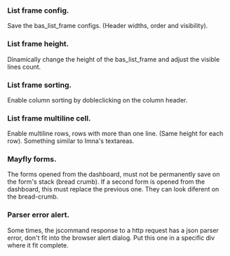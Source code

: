 ### List frame config. 
Save the bas_list_frame configs. (Header widths, order and visibility).

### List frame height.
Dinamically change the height of the bas_list_frame and adjust the visible lines count. 

### List frame sorting.
Enable column sorting by dobleclicking on the column header.

### List frame multiline cell.
Enable multiline rows, rows with more than one line. (Same height for each row).
Something similar to Imna's textareas. 

### Mayfly forms. 
The forms opened from the dashboard, must not be permanently save on the form's stack (bread crumb). 
If a second form is opened from the dashboard, this must replace the previous one. 
They can look diferent on the bread-crumb. 

### Parser error alert.
Some times, the jscommand response to a http request has a json parser error, don't fit into the browser alert dialog. 
Put this one in a specific div where it fit complete.
